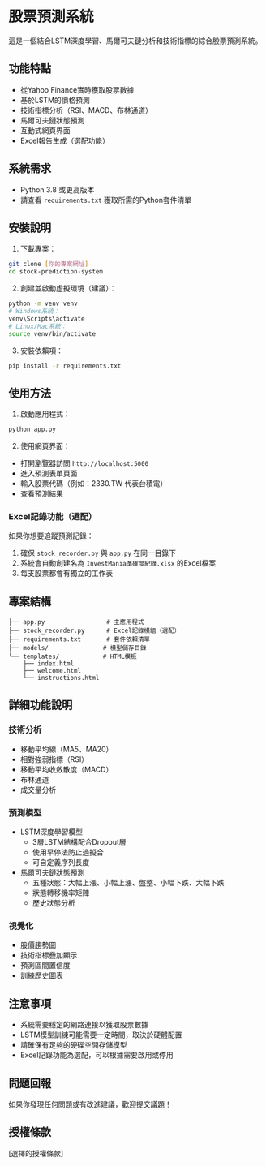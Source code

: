 # 股票預測系統

這是一個結合LSTM深度學習、馬爾可夫鏈分析和技術指標的綜合股票預測系統。

## 功能特點

- 從Yahoo Finance實時獲取股票數據
- 基於LSTM的價格預測
- 技術指標分析（RSI、MACD、布林通道）
- 馬爾可夫鏈狀態預測
- 互動式網頁界面
- Excel報告生成（選配功能）

## 系統需求

- Python 3.8 或更高版本
- 請查看 `requirements.txt` 獲取所需的Python套件清單

## 安裝說明

1. 下載專案：
```bash
git clone [你的專案網址]
cd stock-prediction-system
```

2. 創建並啟動虛擬環境（建議）：
```bash
python -m venv venv
# Windows系統：
venv\Scripts\activate
# Linux/Mac系統：
source venv/bin/activate
```

3. 安裝依賴項：
```bash
pip install -r requirements.txt
```

## 使用方法

1. 啟動應用程式：
```bash
python app.py
```

2. 使用網頁界面：
- 打開瀏覽器訪問 `http://localhost:5000`
- 進入預測表單頁面
- 輸入股票代碼（例如：2330.TW 代表台積電）
- 查看預測結果

### Excel記錄功能（選配）

如果你想要追蹤預測記錄：

1. 確保 `stock_recorder.py` 與 `app.py` 在同一目錄下
2. 系統會自動創建名為 `InvestMania準確度紀錄.xlsx` 的Excel檔案
3. 每支股票都會有獨立的工作表

## 專案結構

```
├── app.py                 # 主應用程式
├── stock_recorder.py      # Excel記錄模組（選配）
├── requirements.txt       # 套件依賴清單
├── models/               # 模型儲存目錄
└── templates/            # HTML模板
    ├── index.html
    ├── welcome.html
    └── instructions.html
```

## 詳細功能說明

### 技術分析
- 移動平均線（MA5、MA20）
- 相對強弱指標（RSI）
- 移動平均收斂散度（MACD）
- 布林通道
- 成交量分析

### 預測模型
- LSTM深度學習模型
  - 3層LSTM結構配合Dropout層
  - 使用早停法防止過擬合
  - 可自定義序列長度
- 馬爾可夫鏈狀態預測
  - 五種狀態：大幅上漲、小幅上漲、盤整、小幅下跌、大幅下跌
  - 狀態轉移機率矩陣
  - 歷史狀態分析

### 視覺化
- 股價趨勢圖
- 技術指標疊加顯示
- 預測區間置信度
- 訓練歷史圖表

## 注意事項

- 系統需要穩定的網路連接以獲取股票數據
- LSTM模型訓練可能需要一定時間，取決於硬體配置
- 請確保有足夠的硬碟空間存儲模型
- Excel記錄功能為選配，可以根據需要啟用或停用

## 問題回報

如果你發現任何問題或有改進建議，歡迎提交議題！

## 授權條款

[選擇的授權條款]